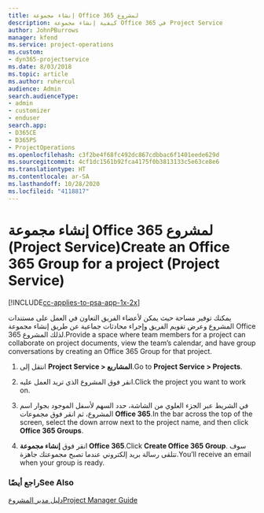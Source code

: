 ```yaml
---
title: إنشاء مجموعة Office 365 لمشروع
description: كيفية إنشاء مجموعة Office 365 في Project Service
author: JohnPBurrows
manager: kfend
ms.service: project-operations
ms.custom:
- dyn365-projectservice
ms.date: 8/03/2018
ms.topic: article
ms.author: ruhercul
audience: Admin
search.audienceType:
- admin
- customizer
- enduser
search.app:
- D365CE
- D365PS
- ProjectOperations
ms.openlocfilehash: c3f2be4f68fc492dc867cdbbac6f1401eede629d
ms.sourcegitcommit: 4cf1dc1561b92fca4175f0b3813133c5e63ce8e6
ms.translationtype: HT
ms.contentlocale: ar-SA
ms.lasthandoff: 10/28/2020
ms.locfileid: "4118817"
---
```

# <a name="create-an-office-365-group-for-a-project-project-service"></a><span data-ttu-id="f7bdb-103">إنشاء مجموعة Office 365 لمشروع (Project Service)</span><span class="sxs-lookup"><span data-stu-id="f7bdb-103">Create an Office 365 Group for a project (Project Service)</span></span>

[!INCLUDE[cc-applies-to-psa-app-1x-2x](../includes/cc-applies-to-psa-app-1x-2x.md)]

<span data-ttu-id="f7bdb-104">يمكنك توفير مساحة حيث يمكن لأعضاء الفريق التعاون في العمل على مستندات المشروع وعرض تقويم الفريق وإجراء محادثات جماعية عن طريق إنشاء مجموعة Office 365 لذلك المشروع.</span><span class="sxs-lookup"><span data-stu-id="f7bdb-104">Provide a space where team members for a project can collaborate on project documents, view the team’s calendar, and have group conversations by creating an Office 365 Group for that project.</span></span>  
  
1.  <span data-ttu-id="f7bdb-105">انتقل إلى **Project Service > المشاريع**.</span><span class="sxs-lookup"><span data-stu-id="f7bdb-105">Go to **Project Service > Projects**.</span></span>  
  
2.  <span data-ttu-id="f7bdb-106">انقر فوق المشروع الذي تريد العمل عليه.</span><span class="sxs-lookup"><span data-stu-id="f7bdb-106">Click the project you want to work on.</span></span>  
  
3.  <span data-ttu-id="f7bdb-107">في الشريط عبر الجزء العلوي من الشاشة، حدد السهم لأسفل الموجود بجوار اسم المشروع، ثم انقر فوق مجموعات **Office 365**.</span><span class="sxs-lookup"><span data-stu-id="f7bdb-107">In the bar across the top of the screen, select the down arrow next to the project name, and then click **Office 365 Groups**.</span></span>  
  
4.  <span data-ttu-id="f7bdb-108">انقر فوق **إنشاء مجموعة Office 365**.</span><span class="sxs-lookup"><span data-stu-id="f7bdb-108">Click **Create Office 365 Group**.</span></span> <span data-ttu-id="f7bdb-109">سوف تتلقى رسالة بريد إلكتروني عندما تصبح مجموعتك جاهزة.</span><span class="sxs-lookup"><span data-stu-id="f7bdb-109">You’ll receive an email when your group is ready.</span></span>  
  
### <a name="see-also"></a><span data-ttu-id="f7bdb-110">راجع أيضًا</span><span class="sxs-lookup"><span data-stu-id="f7bdb-110">See Also</span></span>  
 [<span data-ttu-id="f7bdb-111">دليل مدير المشروع</span><span class="sxs-lookup"><span data-stu-id="f7bdb-111">Project Manager Guide</span></span>](../psa/project-manager-guide.md)
